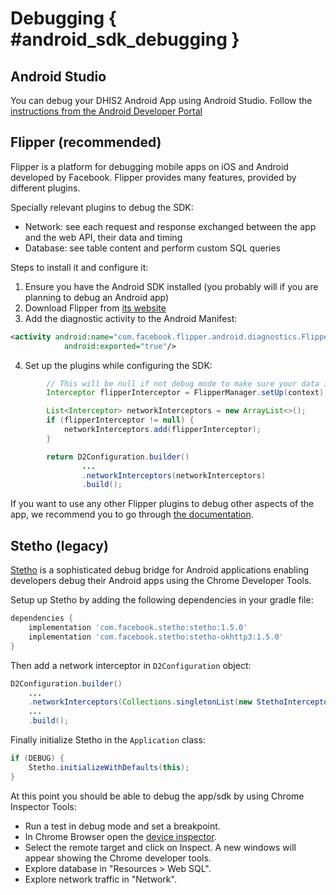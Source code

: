 # Debugging { #android_sdk_debugging }

## Android Studio
You can debug your DHIS2 Android App using Android Studio. Follow the [instructions from the Android Developer Portal](https://developer.android.com/studio/debug) 

## Flipper (recommended)
Flipper is a platform for debugging mobile apps on iOS and Android developed by Facebook. Flipper provides many features, 
provided by different plugins.

Specially relevant plugins to debug the SDK: 
- Network: see each request and response exchanged between the app and the web API, their data and timing
- Database: see table content and perform custom SQL queries

Steps to install it and configure it:
1. Ensure you have the Android SDK installed (you probably will if you are planning to debug an Android app)
2. Download Flipper from [its website](https://fbflipper.com/)
3. Add the diagnostic activity to the Android Manifest:

```xml
<activity android:name="com.facebook.flipper.android.diagnostics.FlipperDiagnosticActivity"
            android:exported="true"/>
```

4. Set up the plugins while configuring the SDK: 

```java
        // This will be null if not debug mode to make sure your data is safe 
        Interceptor flipperInterceptor = FlipperManager.setUp(context);

        List<Interceptor> networkInterceptors = new ArrayList<>();
        if (flipperInterceptor != null) {
            networkInterceptors.add(flipperInterceptor);
        }

        return D2Configuration.builder()
                ...
                .networkInterceptors(networkInterceptors)
                .build();
```

If you want to use any other Flipper plugins to debug other aspects of the app, we recommend you to go through [the documentation](https://fbflipper.com/docs/getting-started/android-native). 

## Stetho (legacy)
[Stetho](http://facebook.github.io/stetho/) is a sophisticated debug bridge for Android applications enabling developers 
debug their Android apps using the Chrome Developer Tools.

Setup up Stetho by adding the following dependencies in your gradle file:

```gradle
dependencies {
    implementation 'com.facebook.stetho:stetho:1.5.0'
    implementation 'com.facebook.stetho:stetho-okhttp3:1.5.0'
}
```

Then add a network interceptor in `D2Configuration` object:

```java
D2Configuration.builder()
    ...
    .networkInterceptors(Collections.singletonList(new StethoInterceptor()))
    ...
    .build();
```

Finally initialize Stetho in the `Application` class:

```java
if (DEBUG) {
    Stetho.initializeWithDefaults(this);
}
```

At this point you should be able to debug the app/sdk by using Chrome Inspector Tools:

- Run a test in debug mode and set a breakpoint.
- In Chrome Browser open the [device inspector](chrome://inspect/devices#devices).
- Select the remote target and click on Inspect. A new windows will appear showing the Chrome developer tools.
- Explore database in "Resources > Web SQL".
- Explore network traffic in "Network".
